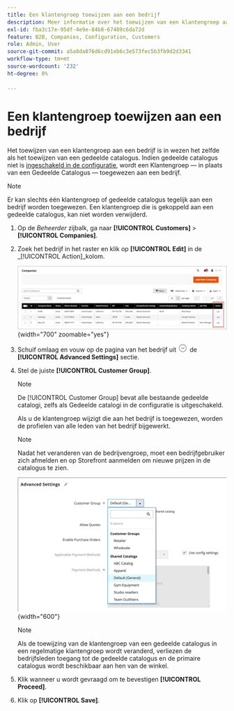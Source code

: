 ```yaml
---
title: Een klantengroep toewijzen aan een bedrijf
description: Meer informatie over het toewijzen van een klantengroep aan een bedrijfsaccount in uw Adobe Commerce-winkel.
exl-id: fba3c17e-95df-4e9e-84b8-67409c6da72d
feature: B2B, Companies, Configuration, Customers
role: Admin, User
source-git-commit: a5a8da076d6cd91eb6c3e573fec5b3fb9d2d3341
workflow-type: tm+mt
source-wordcount: '232'
ht-degree: 0%

---
```


# Een klantengroep toewijzen aan een bedrijf

Het toewijzen van een klantengroep aan een bedrijf is in wezen het zelfde als het toewijzen van een gedeelde catalogus. Indien gedeelde catalogus niet is [ingeschakeld in de configuratie](enable-basic-features.md), wordt een Klantengroep — in plaats van een Gedeelde Catalogus — toegewezen aan een bedrijf.

>[!NOTE]
>
> Er kan slechts één klantengroep of gedeelde catalogus tegelijk aan een bedrijf worden toegewezen. Een klantengroep die is gekoppeld aan een gedeelde catalogus, kan niet worden verwijderd.

1. Op de _Beheerder_ zijbalk, ga naar **[!UICONTROL Customers]** > **[!UICONTROL Companies]**.

1. Zoek het bedrijf in het raster en klik op **[!UICONTROL Edit]** in de _[!UICONTROL Action]_kolom.

   ![Bedrijf bewerken](./assets/companies-grid-edit.png){width="700" zoomable="yes"}

1. Schuif omlaag en vouw op de pagina van het bedrijf uit ![Expansiekiezer](../assets/icon-display-expand.png) de **[!UICONTROL Advanced Settings]** sectie.

1. Stel de juiste **[!UICONTROL Customer Group]**.

   >[!NOTE]
   >
   >De [!UICONTROL Customer Group] bevat alle bestaande gedeelde catalogi, zelfs als Gedeelde catalogi in de configuratie is uitgeschakeld.

   Als u de klantengroep wijzigt die aan het bedrijf is toegewezen, worden de profielen van alle leden van het bedrijf bijgewerkt.

   >[!NOTE]
   >
   >Nadat het veranderen van de bedrijvengroep, moet een bedrijfgebruiker zich afmelden en op Storefront aanmelden om nieuwe prijzen in de catalogus te zien.

   ![Klantengroep of gedeelde catalogus wijzigen](./assets/company-advanced-settings-customer-group-admin.png){width="600"}

   >[!NOTE]
   >
   >Als de toewijzing van de klantengroep van een gedeelde catalogus in een regelmatige klantengroep wordt veranderd, verliezen de bedrijfsleden toegang tot de gedeelde catalogus en de primaire catalogus wordt beschikbaar aan hen van de winkel.

1. Klik wanneer u wordt gevraagd om te bevestigen **[!UICONTROL Proceed]**.

1. Klik op **[!UICONTROL Save]**.
